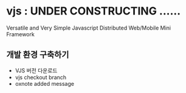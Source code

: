 # vjs : UNDER CONSTRUCTING ......

Versatile and Very Simple Javascript Distributed Web/Mobile Mini Framework

## 개발 환경 구축하기

- VJS 버전 다운로드
- vjs checkout branch
- oxnote added message

